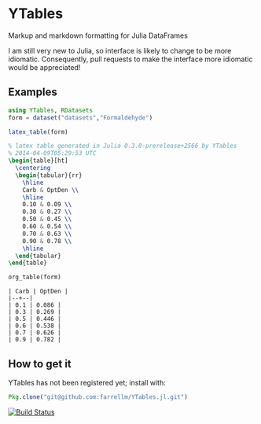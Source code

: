 # YTables

Markup and markdown formatting for Julia DataFrames

I am still very new to Julia, so interface is likely to change to be more idiomatic. Consequently, pull requests to make the interface more idiomatic would be appreciated!

## Examples

```julia
using YTables, RDatasets
form = dataset("datasets","Formaldehyde")
```

```julia
latex_table(form)
```

```latex
% latex table generated in Julia 0.3.0-prerelease+2566 by YTables
% 2014-04-09T05:29:53 UTC
\begin{table}[ht]
  \centering
  \begin{tabular}{rr}
    \hline
    Carb & OptDen \\
    \hline
    0.10 & 0.09 \\ 
    0.30 & 0.27 \\ 
    0.50 & 0.45 \\ 
    0.60 & 0.54 \\ 
    0.70 & 0.63 \\ 
    0.90 & 0.78 \\
    \hline
  \end{tabular}
\end{table}
```

```latex
org_table(form)
```

```
| Carb | OptDen |
|--+--|
| 0.1 | 0.086 |
| 0.3 | 0.269 |
| 0.5 | 0.446 |
| 0.6 | 0.538 |
| 0.7 | 0.626 |
| 0.9 | 0.782 |

```

## How to get it
YTables has not been registered yet; install with:

```julia
Pkg.clone("git@github.com:farrellm/YTables.jl.git")
```

[![Build Status](https://travis-ci.org/farrellm/YTables.jl.png)](https://travis-ci.org/farrellm/YTables.jl)
